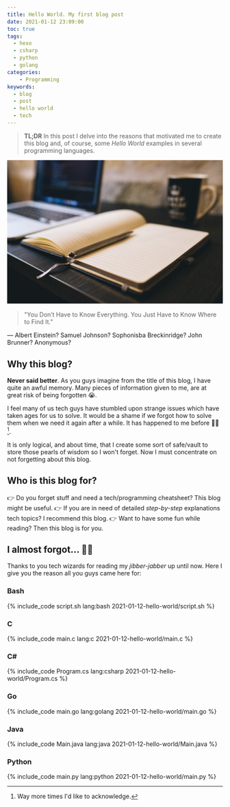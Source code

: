 ```yaml
---
title: Hello World. My first blog post
date: 2021-01-12 23:09:00
toc: true
tags:
  - hexo
  - csharp
  - python
  - golang
categories:
    - Programming
keywords:
  - blog
  - post
  - hello world
  - tech
---
```

> **TL;DR** In this post I delve into the reasons that motivated me to create this blog and, of course, some *Hello World* examples in several programming languages.

![](/assets/images/2021-01-12-hello-world/study.jpg)

> "You Don’t Have to Know Everything. You Just Have to Know Where to Find It."
<p class="citation-author-text">― Albert Einstein? Samuel Johnson? Sophonisba Breckinridge? John Brunner? Anonymous?</p>

<!-- more -->

## Why this blog?

**Never said better**. As you guys imagine from the title of this blog, I have quite an awful memory. Many pieces of information given to me, are at great risk of being forgotten :sob:.

I feel many of us tech guys have stumbled upon strange issues which have taken ages for us to solve. It would be a shame if we forgot how to solve them when we need it again after a while. It has happened to me before :man_facepalming: [^1].

It is only logical, and about time, that I create some sort of safe/vault to store those pearls of wisdom so I won't forget. Now I must concentrate on not forgetting about this blog.


## Who is this blog for?

:point_right: Do you forget stuff and need a tech/programming cheatsheet? This blog might be useful.
:point_right: If you are in need of detailed *step-by-step* explanations tech topics? I recommend this blog.
:point_right: Want to have some fun while reading? Then this blog is for you.

## I almost forgot... :man_facepalming:

Thanks to you tech wizards for reading my *jibber-jabber* up until now. Here I give you the reason all you guys came here for:

### Bash

{% include_code script.sh lang:bash 2021-01-12-hello-world/script.sh %}

### C

{% include_code main.c lang:c 2021-01-12-hello-world/main.c %}

### C&#35;

{% include_code Program.cs lang:csharp 2021-01-12-hello-world/Program.cs %}

### Go

{% include_code main.go lang:golang 2021-01-12-hello-world/main.go %}

### Java

{% include_code Main.java lang:java 2021-01-12-hello-world/Main.java %}

### Python

{% include_code main.py lang:python 2021-01-12-hello-world/main.py %}


[^1]: Way more times I'd like to acknowledge.